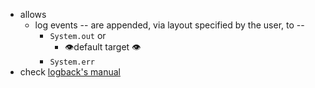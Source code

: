 * allows
  * log events -- are appended, via layout specified by the user, to --
    * `System.out` or
      * 👁️default target 👁️
    * `System.err`
* check [logback's manual](https://logback.qos.ch/manual/appenders.html#ConsoleAppender)